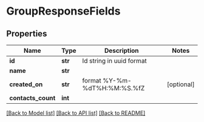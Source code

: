 # GroupResponseFields

## Properties
Name | Type | Description | Notes
------------ | ------------- | ------------- | -------------
**id** | **str** | Id string in uuid format | 
**name** | **str** |  | 
**created_on** | **str** | format %Y-%m-%dT%H:%M:%S.%fZ | [optional] 
**contacts_count** | **int** |  | 

[[Back to Model list]](../README.md#documentation-for-models) [[Back to API list]](../README.md#documentation-for-api-endpoints) [[Back to README]](../README.md)


